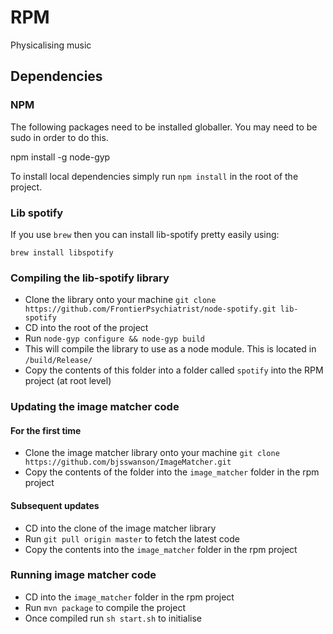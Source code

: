 # RPM

Physicalising music

## Dependencies

### NPM
The following packages need to be installed globaller. You may need to be sudo in order to do this.

npm install -g node-gyp

To install local dependencies simply run `npm install` in the root of the project.

### Lib spotify
If you use `brew` then you can install lib-spotify pretty easily using:

`brew install libspotify`

### Compiling the lib-spotify library
* Clone the library onto your machine
`git clone https://github.com/FrontierPsychiatrist/node-spotify.git lib-spotify`
* CD into the root of the project
* Run `node-gyp configure && node-gyp build`
* This will compile the library to use as a node module. This is located in `/build/Release/`
* Copy the contents of this folder into a folder called `spotify` into the RPM project (at root level)

### Updating the image matcher code

#### For the first time
* Clone the image matcher library onto your machine
`git clone https://github.com/bjsswanson/ImageMatcher.git`
* Copy the contents of the folder into the `image_matcher` folder in the rpm project

#### Subsequent updates
* CD into the clone of the image matcher library
* Run `git pull origin master` to fetch the latest code
* Copy the contents into the `image_matcher` folder in the rpm project

### Running image matcher code
* CD into the `image_matcher` folder in the rpm project
* Run `mvn package` to compile the project
* Once compiled run `sh start.sh` to initialise
